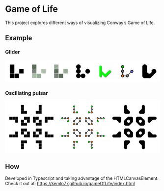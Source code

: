 # Game of Life
This project explores different ways of visualizing Conway’s Game of Life.

## Example

### Glider
![Glider](src/assets/images/glider%20visualized%20differently.png)

### Oscillating pulsar
![Oscillating pulsar](src/assets/images/oscillating%20pulsar%20visualized%20differently.png)

## How
Developed in Typescript and taking advantage of the HTMLCanvasElement.
Check it out at: https://kemlo77.github.io/gameOfLife/index.html

